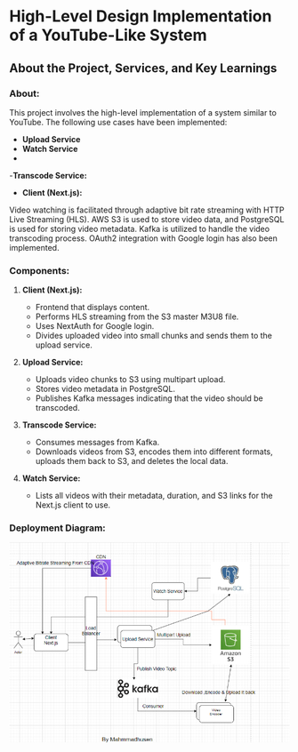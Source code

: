 # High-Level Design Implementation of a YouTube-Like System

## About the Project, Services, and Key Learnings

### About:
This project involves the high-level implementation of a system similar to YouTube. The following use cases have been implemented:
- **Upload Service**
- **Watch Service**
- 
-**Transcode Service:**
- **Client (Next.js):**

Video watching is facilitated through adaptive bit rate streaming with HTTP Live Streaming (HLS). AWS S3 is used to store video data, and PostgreSQL is used for storing video metadata. Kafka is utilized to handle the video transcoding process. OAuth2 integration with Google login has also been implemented.

### Components:

1. **Client (Next.js):**
   - Frontend that displays content.
   - Performs HLS streaming from the S3 master M3U8 file.
   - Uses NextAuth for Google login.
   - Divides uploaded video into small chunks and sends them to the upload service.

2. **Upload Service:**
   - Uploads video chunks to S3 using multipart upload.
   - Stores video metadata in PostgreSQL.
   - Publishes Kafka messages indicating that the video should be transcoded.

3. **Transcode Service:**
   - Consumes messages from Kafka.
   - Downloads videos from S3, encodes them into different formats, uploads them back to S3, and deletes the local data.

4. **Watch Service:**
   - Lists all videos with their metadata, duration, and S3 links for the Next.js client to use.

###  Deployment Diagram:

![alt text](image.png)


